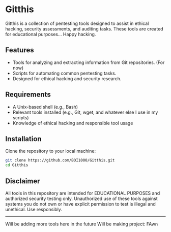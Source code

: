 # Gitthis

Gitthis is a collection of pentesting tools designed to assist in ethical hacking, security assessments, and auditing tasks. These tools are created for educational purposes... Happy hacking.

## Features

- Tools for analyzing and extracting information from Git repositories. (For now)
- Scripts for automating common pentesting tasks.
- Designed for ethical hacking and security research.

## Requirements

- A Unix-based shell (e.g., Bash)
- Relevant tools installed (e.g., Git, wget, and whatever else I use in my scripts)
- Knowledge of ethical hacking and responsible tool usage

## Installation

Clone the repository to your local machine:

```bash
git clone https://github.com/BOI1000/Gitthis.git
cd Gitthis
```
## Disclaimer

All tools in this repository are intended for EDUCATIONAL PURPOSES and authorized security testing only. Unauthorized use of these tools against systems you do not own or have explicit permission to test is illegal and unethical. Use responsibly.

---

Will be adding more tools here in the future
Will be making project: FAwn